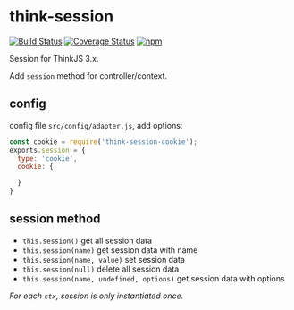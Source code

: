 # think-session
[![Build Status](https://img.shields.io/travis/thinkjs/think-session/master.svg?style=flat-square)](https://travis-ci.org/thinkjs/think-session)
[![Coverage Status](https://img.shields.io/coveralls/thinkjs/think-session/master.svg?style=flat-square)](https://coveralls.io/github/thinkjs/think-session?branch=master)
[![npm](https://img.shields.io/npm/v/think-session.svg?colorB=brightgreen&style=flat-square)](https://www.npmjs.com/package/think-session)


Session for ThinkJS 3.x.

Add `session` method for controller/context.

## config

config file `src/config/adapter.js`, add options:

```js
const cookie = require('think-session-cookie');
exports.session = {
  type: 'cookie',
  cookie: {

  }
}
```

## session method

* `this.session()` get all session data
* `this.session(name)` get session data with name
* `this.session(name, value)` set session data
* `this.session(null)` delete all session data
* `this.session(name, undefined, options)` get session data with options

*For each `ctx`, session is only instantiated once.*
